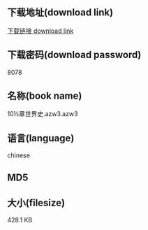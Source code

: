 ## 下载地址(download link)
[下载链接 download link](https://tutu365.netlify.app/?s=10%C2%BD%E7%AB%A0%E4%B8%96%E7%95%8C%E5%8F%B2.azw3)

## 下载密码(download password)
8078

## 名称(book name)
10½章世界史.azw3.azw3

## 语言(language)
chinese

## MD5


## 大小(filesize)
428.1 KB
